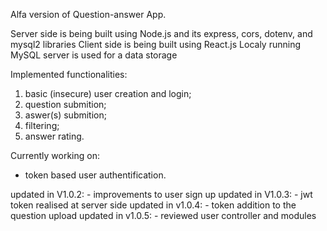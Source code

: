 Alfa version of Question-answer App.

Server side is being built using Node.js and its express, cors, dotenv, and mysql2 libraries
Client side is being built using React.js
Localy running MySQL server is used for a data storage

Implemented functionalities:

1. basic (insecure) user creation and login;
2. question submition;
3. aswer(s) submition;
4. filtering;
5. answer rating.

Currently working on:

-   token based user authentification.

updated in V1.0.2: - improvements to user sign up
updated in V1.0.3: - jwt token realised at server side
updated in v1.0.4: - token addition to the question upload
updated in v1.0.5: - reviewed user controller and modules
